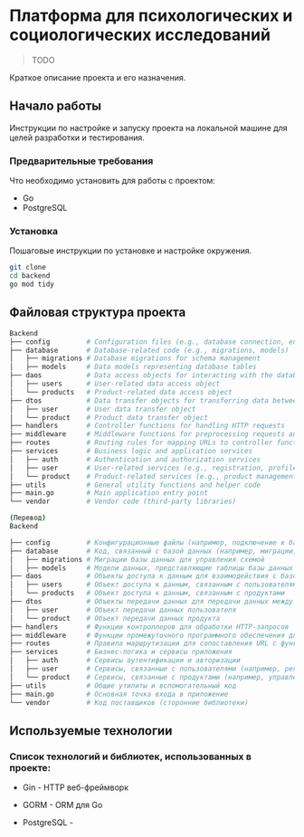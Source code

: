 # Платформа для психологических и социологических исследований

> TODO

Краткое описание проекта и его назначения. 

## Начало работы

Инструкции по настройке и запуску проекта на локальной машине для целей разработки и тестирования.

### Предварительные требования

Что необходимо установить для работы с проектом:
- Go
- PostgreSQL

### Установка

Пошаговые инструкции по установке и настройке окружения.

```bash
git clone 
cd backend
go mod tidy
```

## Файловая структура проекта

```bash
Backend
├── config         # Configuration files (e.g., database connection, environment variables)
├── database       # Database-related code (e.g., migrations, models)
│   ├── migrations # Database migrations for schema management
│   ├── models     # Data models representing database tables
├── daos           # Data access objects for interacting with the database
│   ├── users      # User-related data access object
│   └── products   # Product-related data access object
├── dtos           # Data transfer objects for transferring data between layers
│   ├── user       # User data transfer object
│   └── product    # Product data transfer object
├── handlers       # Controller functions for handling HTTP requests
├── middleware     # Middleware functions for preprocessing requests and responses
├── routes         # Routing rules for mapping URLs to controller functions
├── services       # Business logic and application services
│   ├── auth       # Authentication and authorization services
│   ├── user       # User-related services (e.g., registration, profile management)
│   └── product    # Product-related services (e.g., product management, ordering)
├── utils          # General utility functions and helper code
├── main.go        # Main application entry point
└── vendor         # Vendor code (third-party libraries)

(Перевод)
Backend

├── config         # Конфигурационные файлы (например, подключение к базе данных, переменные окружения)
├── database       # Код, связанный с базой данных (например, миграции, модели)
│   ├── migrations # Миграции базы данных для управления схемой
│   ├── models     # Модели данных, представляющие таблицы базы данных
├── daos           # Объекты доступа к данным для взаимодействия с базой данных
│   ├── users      # Объект доступа к данным, связанным с пользователями
│   └── products   # Объект доступа к данным, связанным с продуктами
├── dtos           # Объекты передачи данных для передачи данных между слоями
│   ├── user       # Объект передачи данных пользователя
│   └── product    # Объект передачи данных продукта
├── handlers       # Функции контроллеров для обработки HTTP-запросов
├── middleware     # Функции промежуточного программного обеспечения для предварительной обработки запросов и ответов
├── routes         # Правила маршрутизации для сопоставления URL с функциями контроллеров
├── services       # Бизнес-логика и сервисы приложения
│   ├── auth       # Сервисы аутентификации и авторизации
│   ├── user       # Сервисы, связанные с пользователями (например, регистрация, управление профилем)
│   └── product    # Сервисы, связанные с продуктами (например, управление продуктами, заказы)
├── utils          # Общие утилиты и вспомогательный код
├── main.go        # Основная точка входа в приложение
└── vendor         # Код поставщиков (сторонние библиотеки)
```

## Используемые технологии
### Список технологий и библиотек, использованных в проекте:

- Gin - HTTP веб-фреймворк

- GORM - ORM для Go

- PostgreSQL - 